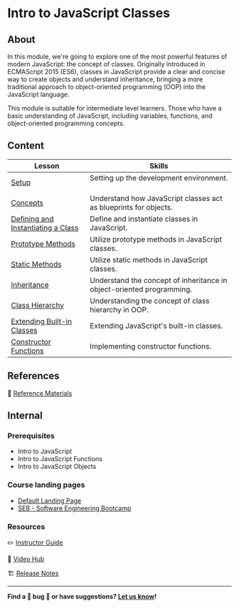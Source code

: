 <h1>
  <span class="prefix"></span>
  <span class="headline">Intro to JavaScript Classes</span>
</h1>

## About

In this module, we're going to explore one of the most powerful features of modern JavaScript: the concept of classes. Originally introduced in ECMAScript 2015 (ES6), classes in JavaScript provide a clear and concise way to create objects and understand inheritance, bringing a more traditional approach to object-oriented programming (OOP) into the JavaScript language.

This module is suitable for intermediate level learners. Those who have a basic understanding of JavaScript, including variables, functions, and object-oriented programming concepts.

## Content

| Lesson                                                                               | Skills                                                                  |
| ------------------------------------------------------------------------------------ | ----------------------------------------------------------------------- |
| [Setup](./setup/README.md)                                                           | Setting up the development environment.                                 |
| [Concepts](./concepts/README.md)                                                     | Understand how JavaScript classes act as blueprints for objects.        |
| [Defining and Instantiating a Class](./defining-and-instantiating-a-class/README.md) | Define and instantiate classes in JavaScript.                           |
| [Prototype Methods](./prototype-methods/README.md)                                   | Utilize prototype methods in JavaScript classes.                        |
| [Static Methods](./static-methods/README.md)                                         | Utilize static methods in JavaScript classes.                           |
| [Inheritance](./inheritance/README.md)                                               | Understand the concept of inheritance in object-oriented programming.   |
| [Class Hierarchy](./class-hierarchy/README.md)                                       | Understanding the concept of class hierarchy in OOP.                    |
| [Extending Built-in Classes](./extending-built-in-classes/README.md)                 | Extending JavaScript's built-in classes.                                |
| [Constructor Functions](./constructor-functions/README.md)                           | Implementing constructor functions.                                     |

## References

📖 [Reference Materials](./references/README.md)

## Internal

### Prerequisites

- Intro to JavaScript
- Intro to JavaScript Functions
- Intro to JavaScript Objects

### Course landing pages

- [Default Landing Page](https://pages.git.generalassemb.ly/modular-curriculum-all-courses/intro-to-javascript-classes/canvas-landing-pages/fallback)
- [SEB - Software Engineering Bootcamp](https://pages.git.generalassemb.ly/modular-curriculum-all-courses/intro-to-javascript-classes/canvas-landing-pages/seb)

### Resources

✏️ [Instructor Guide](./internal-resources/instructor-guide.md)

🎥 [Video Hub](./internal-resources/video-hub.md)

🏗️ [Release Notes](./internal-resources/release-notes.md)

---

**Find a 👾 bug 👾 or have suggestions? [Let us know](https://pages.git.generalassemb.ly/modular-curriculum-all-courses/universal-resources-internal/module-feedback)!**
